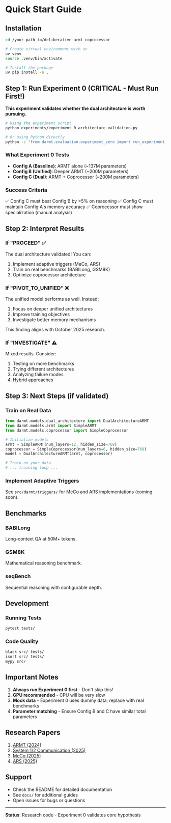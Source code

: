 # Quick Start Guide

## Installation

```bash
cd /your-path-to/deliberative-armt-coprocessor

# Create virtual environment with uv
uv venv
source .venv/bin/activate

# Install the package
uv pip install -e .
```

## Step 1: Run Experiment 0 (CRITICAL - Must Run First!)

**This experiment validates whether the dual architecture is worth pursuing.**

```bash
# Using the experiment script
python experiments/experiment_0_architecture_validation.py

# Or using Python directly
python -c "from darmt.evaluation.experiment_zero import run_experiment_zero; run_experiment_zero()"
```

### What Experiment 0 Tests

- **Config A (Baseline)**: ARMT alone (~137M parameters)
- **Config B (Unified)**: Deeper ARMT (~200M parameters)
- **Config C (Dual)**: ARMT + Coprocessor (~200M parameters)

### Success Criteria

✅ Config C must beat Config B by >5% on reasoning
✅ Config C must maintain Config A's memory accuracy
✅ Coprocessor must show specialization (manual analysis)

## Step 2: Interpret Results

### If "PROCEED" ✅

The dual architecture validated! You can:

1. Implement adaptive triggers (MeCo, ARS)
2. Train on real benchmarks (BABILong, GSM8K)
3. Optimize coprocessor architecture

### If "PIVOT_TO_UNIFIED" ❌

The unified model performs as well. Instead:

1. Focus on deeper unified architectures
2. Improve training objectives
3. Investigate better memory mechanisms

This finding aligns with October 2025 research.

### If "INVESTIGATE" ⚠️

Mixed results. Consider:

1. Testing on more benchmarks
2. Trying different architectures
3. Analyzing failure modes
4. Hybrid approaches

## Step 3: Next Steps (if validated)

### Train on Real Data

```python
from darmt.models.dual_architecture import DualArchitectureARMT
from darmt.models.armt import SimpleARMT
from darmt.models.coprocessor import SimpleCoprocessor

# Initialize models
armt = SimpleARMT(num_layers=12, hidden_size=768)
coprocessor = SimpleCoprocessor(num_layers=6, hidden_size=768)
model = DualArchitectureARMT(armt, coprocessor)

# Train on your data
# ... training loop ...
```

### Implement Adaptive Triggers

See `src/darmt/triggers/` for MeCo and ARS implementations (coming soon).

## Benchmarks

### BABILong

Long-context QA at 50M+ tokens.

### GSM8K

Mathematical reasoning benchmark.

### seqBench

Sequential reasoning with configurable depth.

## Development

### Running Tests

```bash
pytest tests/
```

### Code Quality

```bash
black src/ tests/
isort src/ tests/
mypy src/
```

## Important Notes

1. **Always run Experiment 0 first** - Don't skip this!
2. **GPU recommended** - CPU will be very slow
3. **Mock data** - Experiment 0 uses dummy data; replace with real benchmarks
4. **Parameter matching** - Ensure Config B and C have similar total parameters

## Research Papers

1. [ARMT (2024)](https://arxiv.org/abs/2407.04841)
2. [System 1/2 Communication (2025)](https://arxiv.org/abs/2510.00494)
3. [MeCo (2025)](https://arxiv.org/abs/2502.12961)
4. [ARS (2025)](https://arxiv.org/abs/2510.00071)

## Support

- Check the README for detailed documentation
- See `docs/` for additional guides
- Open issues for bugs or questions

---

**Status**: Research code - Experiment 0 validates core hypothesis
